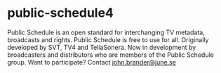 # public-schedule4
Public Schedule is an open standard for interchanging TV metadata, broadcasts and rights.
Public Schedule is free to use for all. Originally developed by SVT, TV4 and TeliaSonera.
Now in development by broadcasters and distributors who are members of the Public Schedule group.
Want to participate? Contact john.brander@june.se
